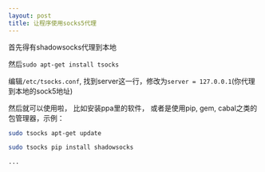 ```yaml
---
layout: post
title: 让程序使用socks5代理
---
```


首先得有shadowsocks代理到本地

然后`sudo apt-get install tsocks`

编辑`/etc/tsocks.conf`, 找到server这一行，修改为`server = 127.0.0.1`(你代理到本地的sock5地址)

然后就可以使用啦， 比如安装ppa里的软件， 或者是使用pip, gem, cabal之类的包管理器，示例：

```bash
sudo tsocks apt-get update

sudo tsocks pip install shadowsocks

...
```
